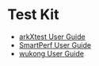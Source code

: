 # Test Kit<!--test-api-->

- [arkXtest User Guide](arkxtest-guidelines.md)<!--Del-->
- [SmartPerf User Guide](smartperf-guidelines.md)<!--DelEnd-->
- [wukong User Guide](wukong-guidelines.md)
